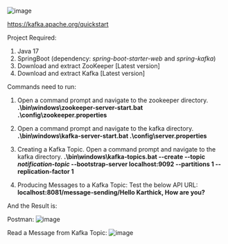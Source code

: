 ![image](https://github.com/user-attachments/assets/ce8b3073-ff98-4cdf-b803-408128e6fd7b)

https://kafka.apache.org/quickstart

Project Required:

1. Java 17
2. SpringBoot (dependency: _spring-boot-starter-web_ and _spring-kafka_) 
3. Download and extract ZooKeeper  [Latest version]
4. Download and extract Kafka [Latest version]

Commands need to run:
1. Open a command prompt and navigate to the zookeeper directory.
  **.\bin\windows\zookeeper-server-start.bat .\config\zookeeper.properties**

2. Open a command prompt and navigate to the kafka directory.
  **.\bin\windows\kafka-server-start.bat .\config\server.properties**
   
3. Creating a Kafka Topic. Open a command prompt and navigate to the kafka directory.
  **.\bin\windows\kafka-topics.bat --create --topic _notification-topic_ --bootstrap-server localhost:9092 --partitions 1 --replication-factor 1**

4. Producing Messages to a Kafka Topic: Test the below API URL:
  **localhost:8081/message-sending/Hello Karthick, How are you?**

And the Result is:

Postman:
![image](https://github.com/user-attachments/assets/b34889f7-9b9c-43d2-989e-bd948d7743b6)

Read a Message from Kafka Topic:
![image](https://github.com/user-attachments/assets/54837118-4907-4578-a140-08d752e80e93)
